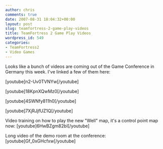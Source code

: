 ```yaml
---
author: chris
comments: true
date: 2007-08-31 18:04:32+00:00
layout: post
slug: teamfortress-2-game-play-videos
title: TeamFortress 2 Game Play Videos
wordpress_id: 549
categories:
- TeamFortress2
- Video Games
---
```


Looks like a bunch of videos are coming out of the Game Conference in Germany this week. I've linked a few of them here:

[youtube]n2-Uv0TVNYw[/youtube]

<!-- more -->

[youtube]18KpnXQwMz0[/youtube]

[youtube]4SWNfy811h0[/youtube]

[youtube]7XjRJjfUZ1Q[/youtube]

Video training on how to play the new "Well" map, it's a control point map now:
[youtube]6HwBZgm82bI[/youtube]

Long video of the demo room at the conference:
[youtube]Gf_0xGHcfxw[/youtube]
